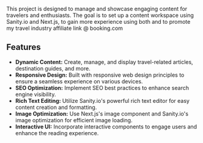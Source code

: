 This project is designed to manage and showcase engaging content for travelers and enthusiasts. The goal is to set up a content workspace using Sanity.io and Next.js, to gain more experience using both and to promote my travel industry affiliate link @ booking.com 



## Features

- **Dynamic Content:** Create, manage, and display travel-related articles, destination guides, and more.
- **Responsive Design:** Built with responsive web design principles to ensure a seamless experience on various devices.
- **SEO Optimization:** Implement SEO best practices to enhance search engine visibility.
- **Rich Text Editing:** Utilize Sanity.io's powerful rich text editor for easy content creation and formatting.
- **Image Optimization:** Use Next.js's image component and Sanity.io's image optimization for efficient image loading.
- **Interactive UI:** Incorporate interactive components to engage users and enhance the reading experience.
